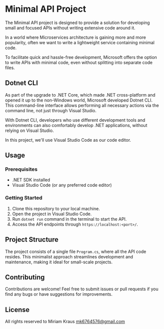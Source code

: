 # Minimal API Project

The Minimal API project is designed to provide a solution for developing small and focused APIs without writing extensive code around it.

In a world where Microservices architecture is gaining more and more popularity, often we want to write a lightweight service containing minimal code.

To facilitate quick and hassle-free development, Microsoft offers the option to write APIs with minimal code, even without splitting into separate code files.

## Dotnet CLI

As part of the upgrade to .NET Core, which made .NET cross-platform and opened it up to the non-Windows world, Microsoft developed Dotnet CLI. This command-line interface allows performing all necessary actions via the command line, not just through Visual Studio.

With Dotnet CLI, developers who use different development tools and environments can also comfortably develop .NET applications, without relying on Visual Studio.

In this project, we'll use Visual Studio Code as our code editor.

## Usage

### Prerequisites
- .NET SDK installed
- Visual Studio Code (or any preferred code editor)

### Getting Started
1. Clone this repository to your local machine.
2. Open the project in Visual Studio Code.
3. Run `dotnet run` command in the terminal to start the API.
4. Access the API endpoints through `https://localhost:<port>/`.

## Project Structure

The project consists of a single file `Program.cs`, where all the API code resides. This minimalist approach streamlines development and maintenance, making it ideal for small-scale projects.

## Contributing

Contributions are welcome! Feel free to submit issues or pull requests if you find any bugs or have suggestions for improvements.

## License

All rights reserved to Miriam Kraus mk6764576@gmail.com
